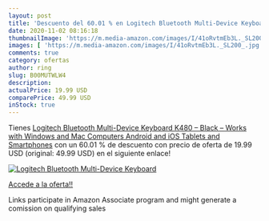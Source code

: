 ```yaml
---
layout: post
title: 'Descuento del 60.01 % en Logitech Bluetooth Multi-Device Keyboard'
date: 2020-11-02 08:16:18
thumbnailImage: 'https://m.media-amazon.com/images/I/41oRvtmEb3L._SL200_.jpg'
images: [ 'https://m.media-amazon.com/images/I/41oRvtmEb3L._SL200_.jpg' ]
comments: true
category: ofertas
author: ring
slug: B00MUTWLW4
description:
actualPrice: 19.99 USD
comparePrice: 49.99 USD
inStock: true
---
```


Tienes [Logitech Bluetooth Multi-Device Keyboard K480 – Black – Works with Windows and Mac Computers  Android and iOS Tablets and Smartphones](https://www.amazon.com/dp/B00MUTWLW4/?tag=tolees-20) con un 60.01 % de descuento con precio de oferta de 19.99 USD (original: 49.99 USD) en el siguiente enlace!

[![Logitech Bluetooth Multi-Device Keyboard](https://m.media-amazon.com/images/I/41oRvtmEb3L._SL200_.jpg)](https://www.amazon.com/dp/B00MUTWLW4/?tag=tolees-20)

[Accede a la oferta!!](https://www.amazon.com/dp/B00MUTWLW4/?tag=tolees-20)

Links participate in Amazon Associate program and might generate a comission on qualifying sales


